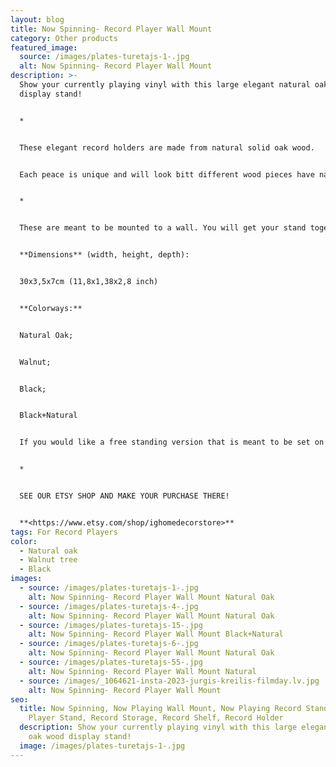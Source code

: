 ```yaml
---
layout: blog
title: Now Spinning- Record Player Wall Mount
category: Other products
featured_image:
  source: /images/plates-turetajs-1-.jpg
  alt: Now Spinning- Record Player Wall Mount
description: >-
  Show your currently playing vinyl with this large elegant natural oak wood
  display stand!


  *


  These elegant record holders are made from natural solid oak wood. 


  Each peace is unique and will look bitt different wood pieces have natural knots, imperfections, and patterns that differ.


  *


  These are meant to be mounted to a wall. You will get your stand together with industrial tough double sided mounting tape to fix your holder to the wall. If you have rough wall , please write us short message and we will prepare your holder with option for hanging it on the wall on screws.


  **Dimensions** (width, height, depth):


  30x3,5x7cm (11,8x1,38x2,8 inch)


  **Colorways:**


  Natural Oak;


  Walnut;


  Black;


  Black+Natural


  If you would like a free standing version that is meant to be set on a table please see other listings in our shop.


  *


  SEE OUR ETSY SHOP AND MAKE YOUR PURCHASE THERE!


  **<https://www.etsy.com/shop/ighomedecorstore>**
tags: For Record Players
color:
  - Natural oak
  - Walnut tree
  - Black
images:
  - source: /images/plates-turetajs-1-.jpg
    alt: Now Spinning- Record Player Wall Mount Natural Oak
  - source: /images/plates-turetajs-4-.jpg
    alt: Now Spinning- Record Player Wall Mount Natural Oak
  - source: /images/plates-turetajs-15-.jpg
    alt: Now Spinning- Record Player Wall Mount Black+Natural
  - source: /images/plates-turetajs-6-.jpg
    alt: Now Spinning- Record Player Wall Mount Natural Oak
  - source: /images/plates-turetajs-55-.jpg
    alt: Now Spinning- Record Player Wall Mount Natural
  - source: /images/_1064621-insta-2023-jurgis-kreilis-filmday.lv.jpg
    alt: Now Spinning- Record Player Wall Mount
seo:
  title: Now Spinning, Now Playing Wall Mount, Now Playing Record Stand, Record
    Player Stand, Record Storage, Record Shelf, Record Holder
  description: Show your currently playing vinyl with this large elegant natural
    oak wood display stand!
  image: /images/plates-turetajs-1-.jpg
---
```

